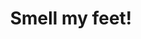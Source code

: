 ---
draft: false
name: "Paul Hegdahl"
title: "Smell my feet!"
avatar: "../../assets/paul.png"
avatarAlt: "Paul Hegdahl"
publishDate: "2024-04-12 12:00"
---